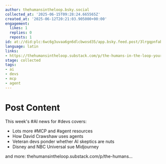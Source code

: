 ```yaml
---
author: thehumansintheloop.bsky.social
collected_at: '2025-06-15T09:28:24.665565Z'
created_at: '2025-06-12T20:21:03.905000+00:00'
engagement:
  likes: 1
  replies: 0
  reposts: 1
id: at://did:plc:6wc6g3uvaa6gn6dlcbwosd35/app.bsky.feed.post/3lrgqpnfabc2z
language: latin
links:
- https://thehumansintheloop.substack.com/p/the-humans-in-the-loop-your-agent-army-awaits
stage: collected
tags:
- ai
- devs
- mcp
- agent
---
```


# Post Content

This week's #AI news for #devs covers:

- Lots more #MCP and #agent resources
- How David Crawshaw uses agents
- Veteran devs ponder whether AI skeptics are nuts
- Disney and NBC Universal sue Midjourney 

and more:
thehumansintheloop.substack.com/p/the-humans...